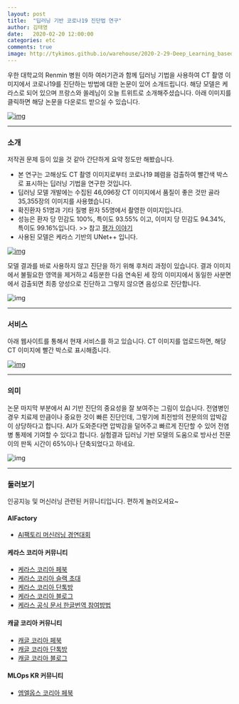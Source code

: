 ```yaml
---
layout: post
title:  "딥러닝 기반 코로나19 진단법 연구"
author: 김태영
date:   2020-02-20 12:00:00
categories: etc
comments: true
image: http://tykimos.github.io/warehouse/2020-2-29-Deep_Learning_based_COVID19_Detector_title_0.png
---
```

우한 대학교의 Renmin 병원 이하 여러기관과 함께 딥러닝 기법을 사용하여 CT 촬영 이미지에서 코로나19를 진단하는 방법에 대한 논문이 있어 소개드립니다. 해당 모델은 케라스로 되어 있으며 프랑스와 쏠레님이 오늘 트위트로 소개해주셨습니다. 아래 이미지를 클릭하면 해당 논문을 다운로드 받으실 수 있습니다.

[![img](http://tykimos.github.io/warehouse/2020-2-29-Deep_Learning_based_COVID19_Detector_1.png)](https://www.medrxiv.org/content/10.1101/2020.02.25.20021568v1)

---
### 소개

저작권 문제 등이 있을 것 같아 간단하게 요약 정도만 해봤습니다. 

* 본 연구는 고해상도 CT 촬영 이미지로부터 코로나19 폐렴을 검출하여 빨간색 박스로 표시하는 딥러닝 기법을 연구한 것입니다.
* 딥러닝 모델 개발에는 수집된 46,096장 CT 이미지에서 품질이 좋은 것만 골라 35,355장의 이미지를 사용했습니다.
* 확진환자 51명과 기타 질병 환자 55명에서 촬영한 이미지입니다.
* 성능은 환자 당 민감도 100%, 특이도 93.55% 이고, 이미지 당 민감도 94.34%, 특이도 99.16%입니다. >> 참고 [평가 이야기](https://tykimos.github.io/2017/05/22/Evaluation_Talk/)
* 사용된 모델은 케라스 기반의 UNet++ 입니다. 

[![img](http://tykimos.github.io/warehouse/2020-2-29-Deep_Learning_based_COVID19_Detector_3.png)](https://arxiv.org/abs/1807.10165)

모델 결과를 바로 사용하지 않고 진단을 하기 위해 후처리 과정이 있습니다. 결과 이미지에서 불필요한 영역을 제거하고 4등분한 다음 연속된 세 장의 이미지에서 동일한 사분면에서 검출되면 최종 양성으로 진단하고 그렇지 않으면 음성으로 진단합니다.

![img](http://tykimos.github.io/warehouse/2020-2-29-Deep_Learning_based_COVID19_Detector_title_0.png)

---
### 서비스

아래 웹사이트를 통해서 현재 서비스를 하고 있습니다. CT 이미지를 업로드하면, 해당 CT 이미지에 빨간 박스로 표시해줍니다.

[![img](http://tykimos.github.io/warehouse/2020-2-29-Deep_Learning_based_COVID19_Detector_2.png)](http://121.40.75.149/znyx-ncov/index)

---
### 의미

논문 마지막 부분에서 AI 기반 진단의 중요성을 잘 보여주는 그림이 있습니다. 전염병인 경우 치료제 만큼이나 중요한 것이 빠른 진단인데, 그렇기에 최전방의 전문의의 압박감이 상당하다고 합니다. AI가 도와준다면 압박감을 덜어주고 빠르게 진단할 수 있어 전염병 통제에 기여할 수 있다고 합니다. 실험결과 딥러닝 기반 모델의 도움으로 방사선 전문이의 판독 시간이 65%이나 단축되었다고 하네요.

![img](http://tykimos.github.io/warehouse/2020-2-29-Deep_Learning_based_COVID19_Detector_4.png)

---
### 둘러보기

인공지능 및 머신러닝 관련된 커뮤니티입니다. 편하게 놀러오셔요~

#### AIFactory

* [AI팩토리 머신러닝 경연대회](http://aifactory.space)

#### 케라스 코리아 커뮤니티

* [케라스 코리아 페북](https://www.facebook.com/groups/KerasKorea/)
* [케라스 코리아 슬랙 초대](https://join.slack.com/t/keraskorea/shared_invite/enQtNTUzMTUxMzIyMzg4LWQ3YmQ1YTdmNTYxOTAwZTExNmFmOGM3M2QyMjIyNzYwYTY2YTY2ZjBlNDNlZDdmMTU0NGVjYzFkMWYxNzE0ZDA)
* [케라스 코리아 단톡방](https://open.kakao.com/o/g93MSBV)
* [케라스 코리아 블로그](http://keraskorea.github.io)
* [케라스 공식 문서 한글번역 참여방법](https://tykimos.github.io/2019/02/06/Contribution_of_Keras_Document_to_Korean_Translation/)

#### 캐글 코리아 커뮤니티

* [캐글 코리아 페북](https://www.facebook.com/groups/KaggleKoreaOpenGroup/)
* [캐글 코리아 단톡방](https://open.kakao.com/o/gP24T89)
* [캐글 코리아 블로그](https://kaggle-kr.tistory.com/)

#### MLOps KR 커뮤니티

* [엠엘옵스 코리아 페북](https://www.facebook.com/groups/MLOpsKR/)

